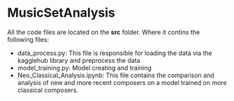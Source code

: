# MusicSetAnalysis

All the code files are located on the **src** folder. Where it contins the following files:
- data_process.py: This file is responsible for loading the data via the kagglehub library and preprocess the data
- model_training.py: Model creating and training
- Neo_Classical_Analysis.ipynb: This file contains the comparison and analysis of new and more recent composers on a model trained on more classical composers.